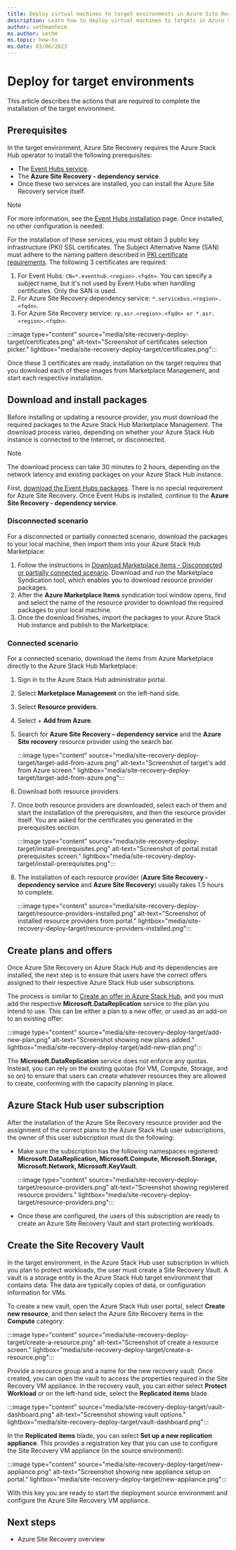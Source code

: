 ```yaml
---
title: Deploy virtual machines to target environments in Azure Site Recovery on Azure Stack Hub
description: Learn how to deploy virtual machines to targets in Azure Site Recovery on Azure Stack Hub. 
author: sethmanheim
ms.author: sethm
ms.topic: how-to
ms.date: 03/06/2023
---
```



# Deploy for target environments

This article describes the actions that are required to complete the installation of the target environment.

## Prerequisites

In the target environment, Azure Site Recovery requires the Azure Stack Hub operator to install the following prerequisites:

- The [Event Hubs service](event-hubs-rp-install.md).
- The **Azure Site Recovery - dependency service**.
- Once these two services are installed, you can install the Azure Site Recovery service itself.

> [!NOTE]
> For more information, see the [Event Hubs installation](event-hubs-rp-install.md) page. Once installed, no other configuration is needed.

For the installation of these services, you must obtain 3 public key infrastructure (PKI) SSL certificates. The Subject Alternative Name (SAN) must adhere to the naming pattern described in [PKI certificate requirements](azure-stack-pki-certs.md). The following 3 certificates are required:

1. For Event Hubs: `CN=*.eventhub.<region>.<fqdn>`. You can specify a subject name, but it's not used by Event Hubs when handling certificates. Only the SAN is used.
1. For Azure Site Recovery dependency service: `*.servicebus.<region>.<fqdn>`.
1. For Azure Site Recovery service: `rp.asr.<region>.<fqdn> or *.asr.<region>.<fqdn>`.

:::image type="content" source="media/site-recovery-deploy-target/certificates.png" alt-text="Screenshot of certificates selection picker." lightbox="media/site-recovery-deploy-target/certificates.png":::

Once these 3 certificates are ready, installation on the target requires that you download each of these images from Marketplace Management, and start each respective installation.

## Download and install packages

Before installing or updating a resource provider, you must download the required packages to the Azure Stack Hub Marketplace Management. The
download process varies, depending on whether your Azure Stack Hub instance is connected to the Internet, or disconnected.

> [!NOTE]
> The download process can take 30 minutes to 2 hours, depending on the network latency and existing packages on your Azure Stack Hub instance.

First, [download the Event Hubs packages](event-hubs-rp-install.md). There is no special requirement for Azure Site Recovery. Once Event Hubs is installed, continue to the **Azure Site Recovery - dependency service**.

### Disconnected scenario

For a disconnected or partially connected scenario, download the packages to your local machine, then import them into your Azure Stack
Hub Marketplace:

1. Follow the instructions in [Download Marketplace items - Disconnected or partially connected scenario](/azure-stack/operator/azure-stack-download-azure-marketplace-item?pivots=state-disconnected). Download and run the Marketplace Syndication tool, which enables you to download resource provider packages.
1. After the **Azure Marketplace Items** syndication tool window opens, find and select the name of the resource provider to download the required packages to your local machine.
1. Once the download finishes, import the packages to your Azure Stack Hub instance and publish to the Marketplace.

### Connected scenario

For a connected scenario, download the items from Azure Marketplace directly to the Azure Stack Hub Marketplace:

1. Sign in to the Azure Stack Hub administrator portal.
1. Select **Marketplace Management** on the left-hand side.
1. Select **Resource providers**.
1. Select + **Add from Azure**.
1. Search for **Azure Site Recovery – dependency service** and the **Azure Site recovery** resource provider using the search bar.

   :::image type="content" source="media/site-recovery-deploy-target/target-add-from-azure.png" alt-text="Screenshot of target's add from Azure screen." lightbox="media/site-recovery-deploy-target/target-add-from-azure.png":::

1. Download both resource providers.
1. Once both resource providers are downloaded, select each of them and start the installation of the prerequisites, and then the resource provider itself. You are asked for the certificates you generated in the prerequisites section.

   :::image type="content" source="media/site-recovery-deploy-target/install-prerequisites.png" alt-text="Screenshot of portal install prerequisites screen." lightbox="media/site-recovery-deploy-target/install-prerequisites.png":::

1. The installation of each resource provider (**Azure Site Recovery - dependency service** and **Azure Site Recovery**) usually takes 1.5 hours to complete.

   :::image type="content" source="media/site-recovery-deploy-target/resource-providers-installed.png" alt-text="Screenshot of installed resource providers from portal." lightbox="media/site-recovery-deploy-target/resource-providers-installed.png":::

## Create plans and offers

Once Azure Site Recovery on Azure Stack Hub and its dependencies are installed, the next step is to ensure that users have the correct offers assigned to their respective Azure Stack Hub user subscriptions.

The process is similar to [Create an offer in Azure Stack Hub](azure-stack-create-offer.md), and you must add the respective **Microsoft.DataReplication** service to the plan you intend to use. This can be either a plan to a new offer, or used as an add-on to an
existing offer:

:::image type="content" source="media/site-recovery-deploy-target/add-new-plan.png" alt-text="Screenshot showing new plans added." lightbox="media/site-recovery-deploy-target/add-new-plan.png":::

The **Microsoft.DataReplication** service does not enforce any quotas. Instead, you can rely on the existing quotas (for VM, Compute,
Storage, and so on) to ensure that users can create whatever resources they are allowed to create, conforming with the capacity planning in
place.

## Azure Stack Hub user subscription

After the installation of the Azure Site Recovery resource provider and the assignment of the correct plans to the Azure Stack Hub user subscriptions, the owner of this user subscription must do the following:

- Make sure the subscription has the following namespaces registered: **Microsoft.DataReplication, Microsoft.Compute, Microsoft.Storage, Microsoft.Network, Microsoft.KeyVault**.

  :::image type="content" source="media/site-recovery-deploy-target/resource-providers.png" alt-text="Screenshot showing registered resource providers." lightbox="media/site-recovery-deploy-target/resource-providers.png":::

- Once these are configured, the users of this subscription are ready to create an Azure Site Recovery Vault and start protecting workloads.

## Create the Site Recovery Vault

In the target environment, in the Azure Stack Hub user subscription in which you plan to protect workloads, the user must create a Site Recovery Vault. A vault is a storage entity in the Azure Stack Hub target environment that contains data. The data are typically copies of data, or configuration information for VMs.

To create a new vault, open the Azure Stack Hub user portal, select **Create new resource**, and then select the Azure Site Recovery items in
the **Compute** category:

:::image type="content" source="media/site-recovery-deploy-target/create-a-resource.png" alt-text="Screenshot of create a resource screen." lightbox="media/site-recovery-deploy-target/create-a-resource.png":::

Provide a resource group and a name for the new recovery vault. Once created, you can open the vault to access the properties required in the Site Recovery VM appliance. In the recovery vault, you can either select **Protect Workload** or on the left-hand side, select the **Replicated items** blade.

:::image type="content" source="media/site-recovery-deploy-target/vault-dashboard.png" alt-text="Screenshot showing vault options." lightbox="media/site-recovery-deploy-target/vault-dashboard.png":::

In the **Replicated items** blade, you can select **Set up a new replication appliance**. This provides a registration key that you can use to configure the Site Recovery VM appliance (in the source environment):

:::image type="content" source="media/site-recovery-deploy-target/new-appliance.png" alt-text="Screenshot showing new appliance setup on portal." lightbox="media/site-recovery-deploy-target/new-appliance.png":::

With this key you are ready to start the deployment source environment and configure the Azure Site Recovery VM appliance.

## Next steps

- Azure Site Recovery overview
